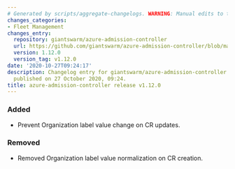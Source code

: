```yaml
---
# Generated by scripts/aggregate-changelogs. WARNING: Manual edits to this files will be overwritten.
changes_categories:
- Fleet Management
changes_entry:
  repository: giantswarm/azure-admission-controller
  url: https://github.com/giantswarm/azure-admission-controller/blob/master/CHANGELOG.md#1120---2020-10-27
  version: 1.12.0
  version_tag: v1.12.0
date: '2020-10-27T09:24:17'
description: Changelog entry for giantswarm/azure-admission-controller version 1.12.0,
  published on 27 October 2020, 09:24.
title: azure-admission-controller release v1.12.0
---
```


### Added
- Prevent Organization label value change on CR updates.
### Removed
- Removed Organization label value normalization on CR creation.

